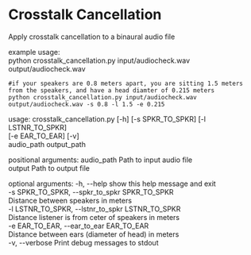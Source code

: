 # Crosstalk Cancellation
Apply crosstalk cancellation to a binaural audio file  


example usage:  
    python crosstalk_cancellation.py input/audiocheck.wav output/audiocheck.wav  

    
    #if your speakers are 0.8 meters apart, you are sitting 1.5 meters from the speakers, and have a head diamter of 0.215 meters  
    python crosstalk_cancellation.py input/audiocheck.wav output/audiocheck.wav -s 0.8 -l 1.5 -e 0.215 


usage: crosstalk_cancellation.py [-h] [-s SPKR_TO_SPKR] [-l LSTNR_TO_SPKR]  
                                 [-e EAR_TO_EAR] [-v]  
                                 audio_path output_path  

positional arguments:
  audio_path            Path to input audio file  
  output                Path to output file  

optional arguments:
  -h, --help            show this help message and exit  
  -s SPKR_TO_SPKR, --spkr_to_spkr SPKR_TO_SPKR  
                        Distance between speakers in meters  
  -l LSTNR_TO_SPKR, --lstnr_to_spkr LSTNR_TO_SPKR  
                        Distance listener is from ceter of speakers in meters  
  -e EAR_TO_EAR, --ear_to_ear EAR_TO_EAR  
                        Distance between ears (diameter of head) in meters  
  -v, --verbose         Print debug messages to stdout  

